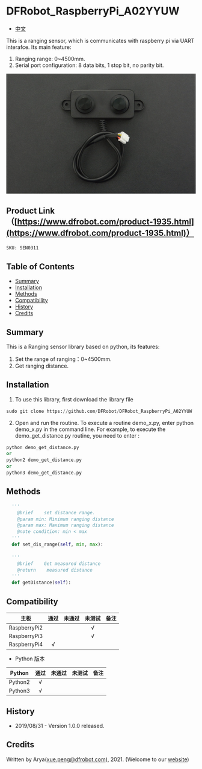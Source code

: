 # DFRobot_RaspberryPi_A02YYUW 

* [中文](./README_CN.md)

This is a ranging sensor, which is communicates with raspberry pi via UART interafce. Its main feature: <br> 
1. Ranging range: 0~4500mm.
2. Serial port configuration: 8 data bits, 1 stop bit, no parity bit.

![产品效果图](resources/images/SEN0311.png)

## Product Link（[https://www.dfrobot.com/product-1935.html](https://www.dfrobot.com/product-1935.html)）
    SKU: SEN0311

## Table of Contents

* [Summary](#summary)
* [Installation](#installation)
* [Methods](#methods)
* [Compatibility](#compatibility)
* [History](#history)
* [Credits](#credits)

## Summary

This is a Ranging sensor library based on python, its features:
 
1. Set the range of ranging：0~4500mm. 
2. Get ranging distance. 

## Installation
1. To use this library, first download the library file<br>
```python
sudo git clone https://github.com/DFRobot/DFRobot_RaspberryPi_A02YYUW
```
2. Open and run the routine. To execute a routine demo_x.py, enter python demo_x.py in the command line. For example, to execute the demo_get_distance.py routine, you need to enter :<br>

```python
python demo_get_distance.py 
or
python2 demo_get_distance.py
or
python3 demo_get_distance.py
```

## Methods

```python
  '''
    @brief    set distance range.
    @param min: Minimum ranging distance
    @param max: Maximum ranging distance
    @note condition: min < max
  '''
  def set_dis_range(self, min, max):
      
  '''
    @brief    Get measured distance
    @return    measured distance
  '''
  def getDistance(self):

```
## Compatibility

| 主板         | 通过 | 未通过 | 未测试 | 备注 |
| ------------ | :--: | :----: | :----: | :--: |
| RaspberryPi2 |      |        |   √    |      |
| RaspberryPi3 |      |        |   √    |      |
| RaspberryPi4 |  √   |        |        |      |

* Python 版本

| Python  | 通过 | 未通过 | 未测试 | 备注 |
| ------- | :--: | :----: | :----: | ---- |
| Python2 |  √   |        |        |      |
| Python3 |  √   |        |        |      |

## History

- 2019/08/31 - Version 1.0.0 released.

## Credits

Written by Arya(xue.peng@dfrobot.com), 2021. (Welcome to our [website](https://www.dfrobot.com/))
